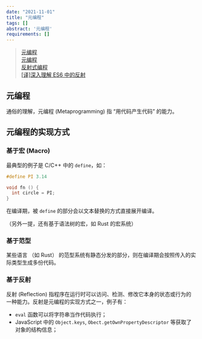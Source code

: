 ```yaml
---
date: "2021-11-01"
title: "元编程"
tags: []
abstract: '元编程'
requirements: []
---
```



> [元编程](https://qiankunli.github.io/2020/02/17/meta_programming.html)  
> [元编程](https://zh.wikipedia.org/wiki/%E5%85%83%E7%BC%96%E7%A8%8B)  
> [反射式编程](https://zh.wikipedia.org/wiki/%E5%8F%8D%E5%B0%84%E5%BC%8F%E7%BC%96%E7%A8%8B)  
> [\[译\]深入理解 ES6 中的反射](https://juejin.cn/post/6844903511826645006)  

## 元编程

通俗的理解，元编程 (Metaprogramming) 指 “用代码产生代码” 的能力。

## 元编程的实现方式

### 基于宏 (Macro)

最典型的例子是 C/C++ 中的 `define`，如：  

```cpp
#define PI 3.14

void fn () {
  int circle = PI;
}
```

在编译期，被 `define` 的部分会以文本替换的方式直接展开编译。  

（另外一提，还有基于语法树的宏，如 Rust 的宏系统）  

### 基于范型

某些语言 （如 Rust） 的范型系统有静态分发的部分，则在编译期会按照传入的实际类型生成多份代码。  

### 基于反射

反射 (Reflection) 指程序在运行时可以访问、检测、修改它本身的状态或行为的一种能力。反射是元编程的实现方式之一，例子有：  

- `eval` 函数可以将字符串当作代码执行；  
- JavaScript 中的 `Object.keys`, `Obect.getOwnPropertyDescriptor` 等获取了对象的结构信息；  



